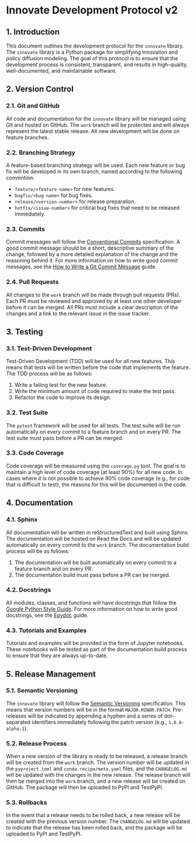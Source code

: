 # Innovate Development Protocol v2

## 1. Introduction

This document outlines the development protocol for the `innovate` library. The `innovate` library is a Python package for simplifying innovation and policy diffusion modeling. The goal of this protocol is to ensure that the development process is consistent, transparent, and results in high-quality, well-documented, and maintainable software.

## 2. Version Control

### 2.1. Git and GitHub

All code and documentation for the `innovate` library will be managed using Git and hosted on GitHub. The `work` branch will be protected and will always represent the latest stable release. All new development will be done on feature branches.

### 2.2. Branching Strategy

A feature-based branching strategy will be used. Each new feature or bug fix will be developed in its own branch, named according to the following convention:

-   `feature/<feature-name>` for new features.
-   `bugfix/<bug-name>` for bug fixes.
-   `release/<version-number>` for release preparation.
-   `hotfix/<issue-number>` for critical bug fixes that need to be released immediately.

### 2.3. Commits

Commit messages will follow the [Conventional Commits](https://www.conventionalcommits.org/) specification. A good commit message should be a short, descriptive summary of the change, followed by a more detailed explanation of the change and the reasoning behind it. For more information on how to write good commit messages, see the [How to Write a Git Commit Message](https://chris.beams.io/posts/git-commit/) guide.

### 2.4. Pull Requests

All changes to the `work` branch will be made through pull requests (PRs). Each PR must be reviewed and approved by at least one other developer before it can be merged. All PRs must include a clear description of the changes and a link to the relevant issue in the issue tracker.

## 3. Testing

### 3.1. Test-Driven Development

Test-Driven Development (TDD) will be used for all new features. This means that tests will be written before the code that implements the feature. The TDD process will be as follows:

1.  Write a failing test for the new feature.
2.  Write the minimum amount of code required to make the test pass.
3.  Refactor the code to improve its design.

### 3.2. Test Suite

The `pytest` framework will be used for all tests. The test suite will be run automatically on every commit to a feature branch and on every PR. The test suite must pass before a PR can be merged.

### 3.3. Code Coverage

Code coverage will be measured using the `coverage.py` tool. The goal is to maintain a high level of code coverage (at least 90%) for all new code. In cases where it is not possible to achieve 90% code coverage (e.g., for code that is difficult to test), the reasons for this will be documented in the code.

## 4. Documentation

### 4.1. Sphinx

All documentation will be written in reStructuredText and built using Sphinx. The documentation will be hosted on Read the Docs and will be updated automatically on every commit to the `work` branch. The documentation build process will be as follows:

1.  The documentation will be built automatically on every commit to a feature branch and on every PR.
2.  The documentation build must pass before a PR can be merged.

### 4.2. Docstrings

All modules, classes, and functions will have docstrings that follow the [Google Python Style Guide](https://google.github.io/styleguide/pyguide.html#38-comments-and-docstrings). For more information on how to write good docstrings, see the [Epydoc](http://epydoc.sourceforge.net/manual-usage.html) guide.

### 4.3. Tutorials and Examples

Tutorials and examples will be provided in the form of Jupyter notebooks. These notebooks will be tested as part of the documentation build process to ensure that they are always up-to-date.

## 5. Release Management

### 5.1. Semantic Versioning

The `innovate` library will follow the [Semantic Versioning](https://semver.org/) specification. This means that version numbers will be in the format `MAJOR.MINOR.PATCH`. Pre-releases will be indicated by appending a hyphen and a series of dot-separated identifiers immediately following the patch version (e.g., `1.0.0-alpha.1`).

### 5.2. Release Process

When a new version of the library is ready to be released, a release branch will be created from the `work` branch. The version number will be updated in the `pyproject.toml` and `conda.recipe/meta.yaml` files, and the `CHANGELOG.md` will be updated with the changes in the new release. The release branch will then be merged into the `work` branch, and a new release will be created on GitHub. The package will then be uploaded to PyPI and TestPyPI.

### 5.3. Rollbacks

In the event that a release needs to be rolled back, a new release will be created with the previous version number. The `CHANGELOG.md` will be updated to indicate that the release has been rolled back, and the package will be uploaded to PyPI and TestPyPI.

